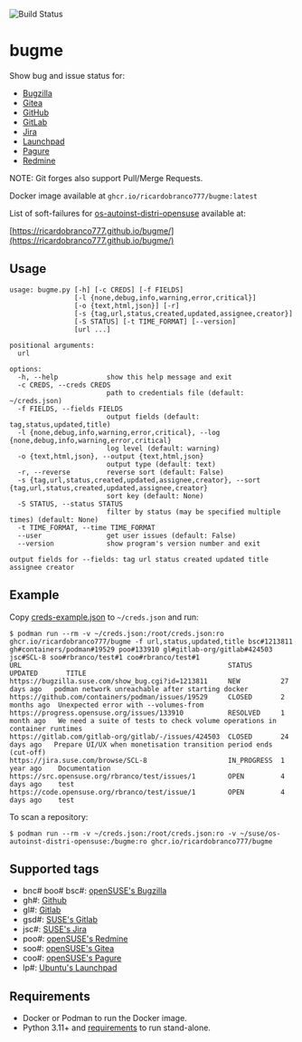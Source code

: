 ![Build Status](https://github.com/ricardobranco777/bugme/actions/workflows/ci.yml/badge.svg)

# bugme

Show bug and issue status for:

- [Bugzilla](https://www.bugzilla.org/)
- [Gitea](https://about.gitea.com/)
- [GitHub](https://github.com/)
- [GitLab](https://gitlab.com/)
- [Jira](https://www.atlassian.com/software/jira)
- [Launchpad](https://launchpad.net/)
- [Pagure](https://pagure.io/)
- [Redmine](https://www.redmine.org/)

NOTE: Git forges also support Pull/Merge Requests.

Docker image available at `ghcr.io/ricardobranco777/bugme:latest`

List of soft-failures for [os-autoinst-distri-opensuse](https://github.com/os-autoinst/os-autoinst-distri-opensuse) available at:

[https://ricardobranco777.github.io/bugme/](https://ricardobranco777.github.io/bugme/)

## Usage

```
usage: bugme.py [-h] [-c CREDS] [-f FIELDS]
                [-l {none,debug,info,warning,error,critical}]
                [-o {text,html,json}] [-r]
                [-s {tag,url,status,created,updated,assignee,creator}]
                [-S STATUS] [-t TIME_FORMAT] [--version]
                [url ...]

positional arguments:
  url

options:
  -h, --help            show this help message and exit
  -c CREDS, --creds CREDS
                        path to credentials file (default: ~/creds.json)
  -f FIELDS, --fields FIELDS
                        output fields (default: tag,status,updated,title)
  -l {none,debug,info,warning,error,critical}, --log {none,debug,info,warning,error,critical}
                        log level (default: warning)
  -o {text,html,json}, --output {text,html,json}
                        output type (default: text)
  -r, --reverse         reverse sort (default: False)
  -s {tag,url,status,created,updated,assignee,creator}, --sort {tag,url,status,created,updated,assignee,creator}
                        sort key (default: None)
  -S STATUS, --status STATUS
                        filter by status (may be specified multiple times) (default: None)
  -t TIME_FORMAT, --time TIME_FORMAT
  --user                get user issues (default: False)
  --version             show program's version number and exit

output fields for --fields: tag url status created updated title assignee creator
```

## Example

Copy [creds-example.json](creds-example.json) to `~/creds.json` and run:

```
$ podman run --rm -v ~/creds.json:/root/creds.json:ro ghcr.io/ricardobranco777/bugme -f url,status,updated,title bsc#1213811 gh#containers/podman#19529 poo#133910 gl#gitlab-org/gitlab#424503  jsc#SCL-8 soo#rbranco/test#1 coo#rbranco/test#1
URL                                                   STATUS       UPDATED       TITLE
https://bugzilla.suse.com/show_bug.cgi?id=1213811     NEW          27 days ago   podman network unreachable after starting docker
https://github.com/containers/podman/issues/19529     CLOSED       2 months ago  Unexpected error with --volumes-from
https://progress.opensuse.org/issues/133910           RESOLVED     1 month ago   We need a suite of tests to check volume operations in container runtimes
https://gitlab.com/gitlab-org/gitlab/-/issues/424503  CLOSED       24 days ago   Prepare UI/UX when monetisation transition period ends (cut-off)
https://jira.suse.com/browse/SCL-8                    IN_PROGRESS  1 year ago    Documentation
https://src.opensuse.org/rbranco/test/issues/1        OPEN         4 days ago    test
https://code.opensuse.org/rbranco/test/issue/1        OPEN         4 days ago    test
```

To scan a repository:

```
$ podman run --rm -v ~/creds.json:/root/creds.json:ro -v ~/suse/os-autoinst-distri-opensuse:/bugme:ro ghcr.io/ricardobranco777/bugme
```

## Supported tags

- bnc# boo# bsc#: [openSUSE's Bugzilla](https://bugzilla.suse.com)
- gh#: [Github](https://github.com)
- gl#: [Gitlab](https://gitlab.com)
- gsd#: [SUSE's Gitlab](https://gitlab.suse.de)
- jsc#: [SUSE's Jira](https://jira.suse.com)
- poo#: [openSUSE's Redmine](https://progress.opensuse.org)
- soo#: [openSUSE's Gitea](https://src.opensuse.org)
- coo#: [openSUSE's Pagure](https://code.opensuse.org)
- lp#: [Ubuntu's Launchpad](https://launchpad.net)

## Requirements

- Docker or Podman to run the Docker image.
- Python 3.11+ and [requirements](requirements-dev.txt) to run stand-alone.
